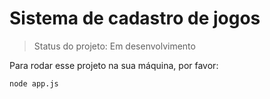 # Sistema de cadastro de jogos

>Status do projeto: Em desenvolvimento

Para rodar esse projeto na sua máquina, por favor:

```
node app.js
```

